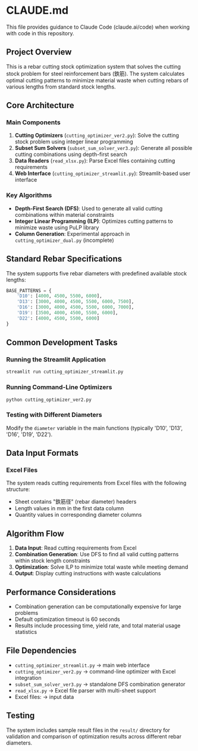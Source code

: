 # CLAUDE.md

This file provides guidance to Claude Code (claude.ai/code) when working with code in this repository.

## Project Overview

This is a rebar cutting stock optimization system that solves the cutting stock problem for steel reinforcement bars (鉄筋). The system calculates optimal cutting patterns to minimize material waste when cutting rebars of various lengths from standard stock lengths.

## Core Architecture

### Main Components

1. **Cutting Optimizers** (`cutting_optimizer_ver2.py`): Solve the cutting stock problem using integer linear programming
2. **Subset Sum Solvers** (`subset_sum_solver_ver3.py`): Generate all possible cutting combinations using depth-first search
3. **Data Readers** (`read_xlsx.py`): Parse Excel files containing cutting requirements
4. **Web Interface** (`cutting_optimizer_streamlit.py`): Streamlit-based user interface

### Key Algorithms

- **Depth-First Search (DFS)**: Used to generate all valid cutting combinations within material constraints
- **Integer Linear Programming (ILP)**: Optimizes cutting patterns to minimize waste using PuLP library
- **Column Generation**: Experimental approach in `cutting_optimizer_dual.py` (incomplete)

## Standard Rebar Specifications

The system supports five rebar diameters with predefined available stock lengths:

```python
BASE_PATTERNS = {
    'D10': [4000, 4500, 5500, 6000],
    'D13': [3000, 4000, 4500, 5500, 6000, 7500],
    'D16': [3000, 4000, 4500, 5500, 6000, 7000],
    'D19': [3500, 4000, 4500, 5500, 6000],
    'D22': [4000, 4500, 5500, 6000]
}
```

## Common Development Tasks

### Running the Streamlit Application
```bash
streamlit run cutting_optimizer_streamlit.py
```

### Running Command-Line Optimizers
```bash
python cutting_optimizer_ver2.py
```

### Testing with Different Diameters
Modify the `diameter` variable in the main functions (typically 'D10', 'D13', 'D16', 'D19', 'D22').

## Data Input Formats

### Excel Files
The system reads cutting requirements from Excel files with the following structure:
- Sheet contains "鉄筋径" (rebar diameter) headers
- Length values in mm in the first data column
- Quantity values in corresponding diameter columns

## Algorithm Flow

1. **Data Input**: Read cutting requirements from Excel
2. **Combination Generation**: Use DFS to find all valid cutting patterns within stock length constraints
3. **Optimization**: Solve ILP to minimize total waste while meeting demand
4. **Output**: Display cutting instructions with waste calculations

## Performance Considerations

- Combination generation can be computationally expensive for large problems
- Default optimization timeout is 60 seconds
- Results include processing time, yield rate, and total material usage statistics

## File Dependencies

- `cutting_optimizer_streamlit.py` → main web interface
- `cutting_optimizer_ver2.py` → command-line optimizer with Excel integration
- `subset_sum_solver_ver3.py` → standalone DFS combination generator
- `read_xlsx.py` → Excel file parser with multi-sheet support
- Excel files: <!-- `切断集計表.xlsx`, `切断集計表2.xlsx` --> → input data

## Testing

The system includes sample result files in the `result/` directory for validation and comparison of optimization results across different rebar diameters.